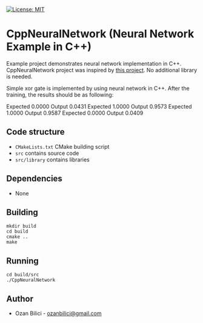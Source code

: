 [![License: MIT](https://img.shields.io/badge/License-MIT-yellow.svg)](../master/LICENSE)

# CppNeuralNetwork (Neural Network Example in C++)

Example project demonstrates neural network implementation in C++. CppNeuralNetwork project was inspired by [this project](https://medium.com/coinmonks/implementing-an-artificial-neural-network-in-pure-java-no-external-dependencies-975749a38114). No additional library is needed.

Simple xor gate is implemented by using neural network in C++. After the training, the results should be as following:

 Expected 0.0000 Output 0.0431
 Expected 1.0000 Output 0.9573
 Expected 1.0000 Output 0.9587
 Expected 0.0000 Output 0.0409

## Code structure

- `CMakeLists.txt` CMake building script
- `src` contains source code
- `src/library` contains libraries

## Dependencies

- None

## Building

```
mkdir build
cd build
cmake ..
make
```

## Running

```
cd build/src
./CppNeuralNetwork
```

## Author

- Ozan Bilici - ozanbilici@gmail.com
